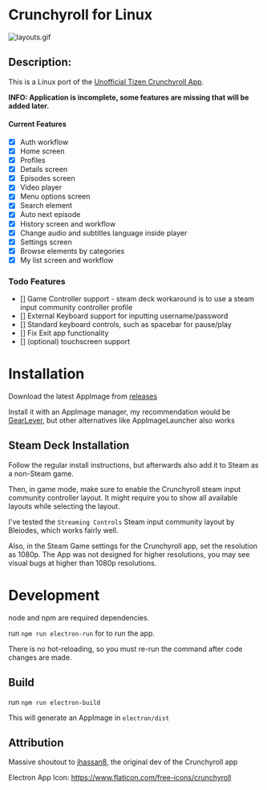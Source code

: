 # Crunchyroll for Linux

![layouts.gif](https://raw.githubusercontent.com/aarron-lee/crunchyroll-tizen/master/layouts.gif)

## Description:

This is a Linux port of the [Unofficial Tizen Crunchyroll App](https://github.com/jhassan8/crunchyroll-tizen).

**INFO: Application is incomplete, some features are missing that will be added later.**

#### Current Features

- [x] Auth workflow
- [x] Home screen
- [x] Profiles
- [x] Details screen
- [x] Episodes screen
- [x] Video player
- [x] Menu options screen
- [x] Search element
- [x] Auto next episode
- [x] History screen and workflow
- [x] Change audio and subtitles language inside player
- [x] Settings screen
- [x] Browse elements by categories
- [x] My list screen and workflow

### Todo Features

- [] Game Controller support - steam deck workaround is to use a steam input community controller profile
- [] External Keyboard support for inputting username/password
- [] Standard keyboard controls, such as spacebar for pause/play
- [] Fix Exit app functionality
- [] (optional) touchscreen support

# Installation

Download the latest AppImage from [releases](https://github.com/aarron-lee/crunchyroll-linux/releases)

Install it with an AppImage manager, my recommendation would be [GearLever](https://flathub.org/apps/it.mijorus.gearlever), but other alternatives like AppImageLauncher also works

## Steam Deck Installation

Follow the regular install instructions, but afterwards also add it to Steam as a non-Steam game.

Then, in game mode, make sure to enable the Crunchyroll steam input community controller layout. It might require you to show all available layouts while selecting the layout.

I've tested the `Streaming Controls` Steam input community layout by Bleiodes, which works fairly well.

Also, in the Steam Game settings for the Crunchyroll app, set the resolution as 1080p. The App was not designed for higher resolutions, you may see visual bugs at higher than 1080p resolutions.

# Development

node and npm are required dependencies.

run `npm run electron-run` for to run the app.

There is no hot-reloading, so you must re-run the command after code changes are made.

## Build

run `npm run electron-build`

This will generate an AppImage in `electron/dist`

## Attribution

Massive shoutout to [jhassan8](https://github.com/jhassan8), the original dev of the Crunchyroll app

Electron App Icon: https://www.flaticon.com/free-icons/crunchyroll
